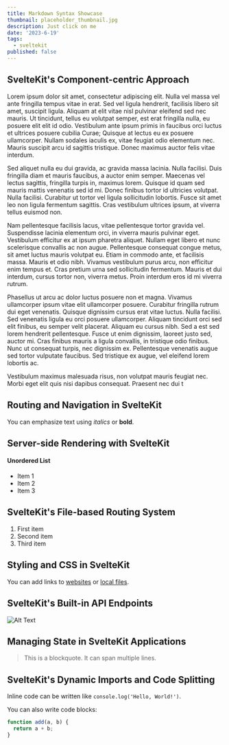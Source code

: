 ```yaml
---
title: Markdown Syntax Showcase
thumbnail: placeholder_thumbnail.jpg
description: Just click on me
date: '2023-6-19'
tags:
  - sveltekit
published: false
---
```


<script>
  import Counter from "$lib/components/custom/Counter.svelte";
</script>

## SvelteKit's Component-centric Approach

Lorem ipsum dolor sit amet, consectetur adipiscing elit. Nulla vel massa vel ante fringilla tempus vitae in erat. Sed vel ligula hendrerit, facilisis libero sit amet, suscipit ligula. Aliquam at elit vitae nisl pulvinar eleifend sed nec mauris. Ut tincidunt, tellus eu volutpat semper, est erat fringilla nulla, eu posuere elit elit id odio. Vestibulum ante ipsum primis in faucibus orci luctus et ultrices posuere cubilia Curae; Quisque at lectus eu ex posuere ullamcorper. Nullam sodales iaculis ex, vitae feugiat odio elementum nec. Mauris suscipit arcu id sagittis tristique. Donec maximus auctor felis vitae interdum.

Sed aliquet nulla eu dui gravida, ac gravida massa lacinia. Nulla facilisi. Duis fringilla diam et mauris faucibus, a auctor enim semper. Maecenas vel lectus sagittis, fringilla turpis in, maximus lorem. Quisque id quam sed mauris mattis venenatis sed id mi. Donec finibus tortor id ultricies volutpat. Nulla facilisi. Curabitur ut tortor vel ligula sollicitudin lobortis. Fusce sit amet leo non ligula fermentum sagittis. Cras vestibulum ultrices ipsum, at viverra tellus euismod non.

Nam pellentesque facilisis lacus, vitae pellentesque tortor gravida vel. Suspendisse lacinia elementum orci, in viverra mauris pulvinar eget. Vestibulum efficitur ex at ipsum pharetra aliquet. Nullam eget libero et nunc scelerisque convallis ac non augue. Pellentesque consequat congue metus, sit amet luctus mauris volutpat eu. Etiam in commodo ante, et facilisis massa. Mauris et odio nibh. Vivamus vestibulum purus arcu, non efficitur enim tempus et. Cras pretium urna sed sollicitudin fermentum. Mauris et dui interdum, cursus tortor non, viverra metus. Proin interdum eros id mi viverra rutrum.

Phasellus ut arcu ac dolor luctus posuere non et magna. Vivamus ullamcorper ipsum vitae elit ullamcorper posuere. Curabitur fringilla rutrum dui eget venenatis. Quisque dignissim cursus erat vitae luctus. Nulla facilisi. Sed venenatis ligula eu orci posuere ullamcorper. Aliquam tincidunt orci sed elit finibus, eu semper velit placerat. Aliquam eu cursus nibh. Sed a est sed lorem hendrerit pellentesque. Fusce ut enim dignissim, laoreet justo sed, auctor mi. Cras finibus mauris a ligula convallis, in tristique odio finibus. Nunc ut consequat turpis, nec dignissim ex. Pellentesque venenatis augue sed tortor vulputate faucibus. Sed tristique ex augue, vel eleifend lorem lobortis ac.

Vestibulum maximus malesuada risus, non volutpat mauris feugiat nec. Morbi eget elit quis nisi dapibus consequat. Praesent nec dui t

## Routing and Navigation in SvelteKit

You can emphasize text using *italics* or **bold**.

## Server-side Rendering with SvelteKit

#### Unordered List
- Item 1
- Item 2
- Item 3

## SvelteKit's File-based Routing System
1. First item
2. Second item
3. Third item

## Styling and CSS in SvelteKit

You can add links to [websites](https://www.example.com) or [local files](/socials_thumbnail.jpg).

## SvelteKit's Built-in API Endpoints

![Alt Text](test_upload.jpg)

## Managing State in SvelteKit Applications

> This is a blockquote.
> It can span multiple lines.

## SvelteKit's Dynamic Imports and Code Splitting

Inline code can be written like `console.log('Hello, World!')`.

You can also write code blocks:

```javascript
function add(a, b) {
  return a + b;
}
```